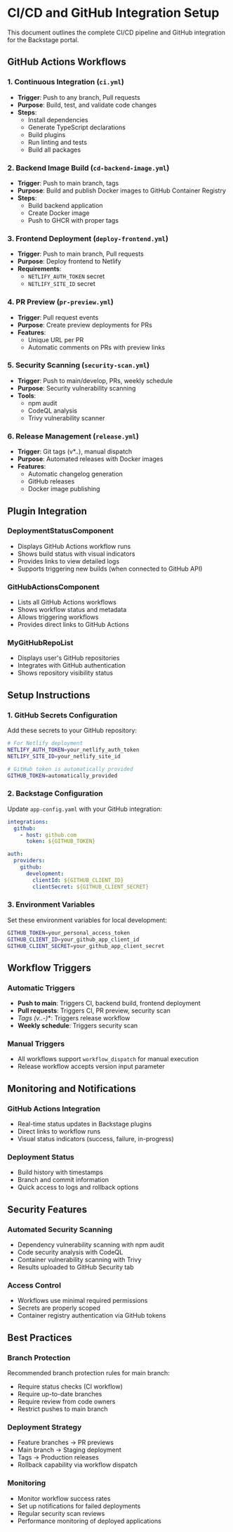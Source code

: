 # CI/CD and GitHub Integration Setup

This document outlines the complete CI/CD pipeline and GitHub integration for the Backstage portal.

## GitHub Actions Workflows

### 1. Continuous Integration (`ci.yml`)
- **Trigger**: Push to any branch, Pull requests
- **Purpose**: Build, test, and validate code changes
- **Steps**:
  - Install dependencies
  - Generate TypeScript declarations
  - Build plugins
  - Run linting and tests
  - Build all packages

### 2. Backend Image Build (`cd-backend-image.yml`)
- **Trigger**: Push to main branch, tags
- **Purpose**: Build and publish Docker images to GitHub Container Registry
- **Steps**:
  - Build backend application
  - Create Docker image
  - Push to GHCR with proper tags

### 3. Frontend Deployment (`deploy-frontend.yml`)
- **Trigger**: Push to main branch, Pull requests
- **Purpose**: Deploy frontend to Netlify
- **Requirements**:
  - `NETLIFY_AUTH_TOKEN` secret
  - `NETLIFY_SITE_ID` secret

### 4. PR Preview (`pr-preview.yml`)
- **Trigger**: Pull request events
- **Purpose**: Create preview deployments for PRs
- **Features**:
  - Unique URL per PR
  - Automatic comments on PRs with preview links

### 5. Security Scanning (`security-scan.yml`)
- **Trigger**: Push to main/develop, PRs, weekly schedule
- **Purpose**: Security vulnerability scanning
- **Tools**:
  - npm audit
  - CodeQL analysis
  - Trivy vulnerability scanner

### 6. Release Management (`release.yml`)
- **Trigger**: Git tags (v*.*.*), manual dispatch
- **Purpose**: Automated releases with Docker images
- **Features**:
  - Automatic changelog generation
  - GitHub releases
  - Docker image publishing

## Plugin Integration

### DeploymentStatusComponent
- Displays GitHub Actions workflow runs
- Shows build status with visual indicators
- Provides links to view detailed logs
- Supports triggering new builds (when connected to GitHub API)

### GitHubActionsComponent
- Lists all GitHub Actions workflows
- Shows workflow status and metadata
- Allows triggering workflows
- Provides direct links to GitHub Actions

### MyGitHubRepoList
- Displays user's GitHub repositories
- Integrates with GitHub authentication
- Shows repository visibility status

## Setup Instructions

### 1. GitHub Secrets Configuration
Add these secrets to your GitHub repository:

```bash
# For Netlify deployment
NETLIFY_AUTH_TOKEN=your_netlify_auth_token
NETLIFY_SITE_ID=your_netlify_site_id

# GitHub token is automatically provided
GITHUB_TOKEN=automatically_provided
```

### 2. Backstage Configuration
Update `app-config.yaml` with your GitHub integration:

```yaml
integrations:
  github:
    - host: github.com
      token: ${GITHUB_TOKEN}

auth:
  providers:
    github:
      development:
        clientId: ${GITHUB_CLIENT_ID}
        clientSecret: ${GITHUB_CLIENT_SECRET}
```

### 3. Environment Variables
Set these environment variables for local development:

```bash
GITHUB_TOKEN=your_personal_access_token
GITHUB_CLIENT_ID=your_github_app_client_id
GITHUB_CLIENT_SECRET=your_github_app_client_secret
```

## Workflow Triggers

### Automatic Triggers
- **Push to main**: Triggers CI, backend build, frontend deployment
- **Pull requests**: Triggers CI, PR preview, security scan
- **Tags (v*.*.*-)**: Triggers release workflow
- **Weekly schedule**: Triggers security scan

### Manual Triggers
- All workflows support `workflow_dispatch` for manual execution
- Release workflow accepts version input parameter

## Monitoring and Notifications

### GitHub Actions Integration
- Real-time status updates in Backstage plugins
- Direct links to workflow runs
- Visual status indicators (success, failure, in-progress)

### Deployment Status
- Build history with timestamps
- Branch and commit information
- Quick access to logs and rollback options

## Security Features

### Automated Security Scanning
- Dependency vulnerability scanning with npm audit
- Code security analysis with CodeQL
- Container vulnerability scanning with Trivy
- Results uploaded to GitHub Security tab

### Access Control
- Workflows use minimal required permissions
- Secrets are properly scoped
- Container registry authentication via GitHub tokens

## Best Practices

### Branch Protection
Recommended branch protection rules for main branch:
- Require status checks (CI workflow)
- Require up-to-date branches
- Require review from code owners
- Restrict pushes to main branch

### Deployment Strategy
- Feature branches → PR previews
- Main branch → Staging deployment
- Tags → Production releases
- Rollback capability via workflow dispatch

### Monitoring
- Monitor workflow success rates
- Set up notifications for failed deployments
- Regular security scan reviews
- Performance monitoring of deployed applications
